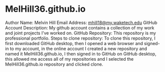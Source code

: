 # MelHill36.github.io

Author Name: Melvin Hill
Email Address: mhill18@my.waketech.edu
GitHub Account Description: My github account contains a collection of my work and joint projects I've worked on.
GitHub Repository: This repository is my professional portfolio.
Steps to clone repository: To clone this repository, I first downloaded GitHub desktop, then I opened a web browser and signed-in to my account, in the online account I created a new repository and named it MelHill36.github.io, I then signed in to GitHub on GitHub desktop, this allowed me access all of my repositories and I selected the MelHill36.github.io repository and clicked clone. 
